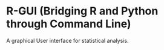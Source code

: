 # R-GUI (Bridging R and Python through Command Line)
A graphical User interface for statistical analysis. 

